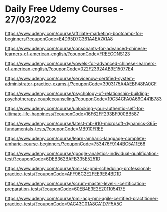# Daily Free Udemy Courses - 27/03/2022

https://www.udemy.com/course/affiliate-marketing-bootcamp-for-beginners/?couponCode=E4D95D7C361A4EA7A1A8
https://www.udemy.com/course/consonants-for-advanced-chinese-learners-of-american-english/?couponCode=FREECONS123
https://www.udemy.com/course/vowels-for-advanced-chinese-learners-of-american-english/?couponCode=022F23924AB9E15077E4
https://www.udemy.com/course/servicenow-certified-system-administrator-practice-exams-j/?couponCode=3903175A4AEBF48FA0CF
https://www.udemy.com/course/psychology-of-relationship-building-psychotherapy-couplecounseling/?couponCode=19C34CFA0A69C441B783
https://www.udemy.com/course/unlocking-your-authentic-self-for-ultimate-life-happiness/?couponCode=16F62FF293BF900BB587
https://www.udemy.com/course/latest-mb-910-microsoft-dynamics-365-fundamentals-tests/?couponCode=MB910FREE
https://www.udemy.com/course/learn-amharic-language-complete-amharic-course-beginners/?couponCode=753476F9144BC5A11E68
https://www.udemy.com/course/google-analytics-individual-qualification-test/?couponCode=6DEB362BAFB335E5251D
https://www.udemy.com/course/pmi-sp-pmi-scheduling-professional-practice-tests/?couponCode=AFF96C2E2FEE9E84BD1D
https://www.udemy.com/course/scrum-master-level-ii-certification-preparation-tests/?couponCode=60EB4E3E2E201105417E
https://www.udemy.com/course/pmi-acp-pmi-agile-certified-practitioner-practice-tests/?couponCode=9AC43C01A8CA1D7F5A5C
